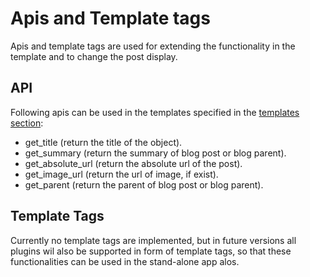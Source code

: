 # Apis and Template tags

Apis and template tags are used for extending the functionality in the template and to change the post display.

## API

Following apis can be used in the templates specified in the [templates section](../templates/):

* get_title (return the title of the object).
* get_summary (return the summary of blog post or blog parent).
* get_absolute_url (return the absolute url of the post).
* get_image_url (return the url of image, if exist).
* get_parent (return the parent of blog post or blog parent).

## Template Tags

Currently no template tags are implemented, but in future versions all plugins wil also be supported in form of template tags, so that these functionalities can be used
in the stand-alone app alos. 